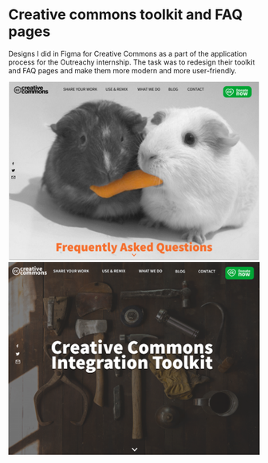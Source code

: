 # Creative commons toolkit and FAQ pages

Designs I did in Figma for Creative Commons as a part of the application process for the Outreachy internship. The task was to redesign their toolkit and FAQ pages and make them more modern and more user-friendly.

<img src="creativeCommonsFAQ.png" alt="screenshot">

<img src="creativeCommonsToolkit.png" alt="screenshot">
